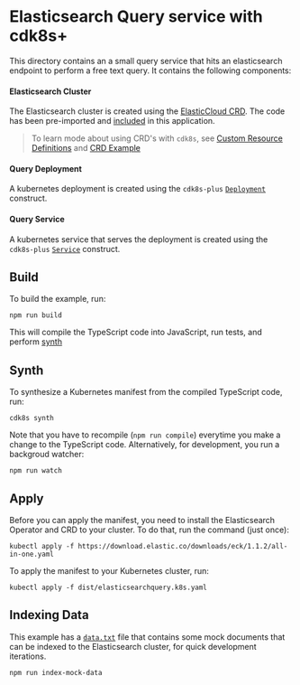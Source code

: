 # Elasticsearch Query service with cdk8s+

This directory contains an a small query service that hits an elasticsearch endpoint to perform a free text query. It contains the following components:

#### Elasticsearch Cluster

The Elasticsearch cluster is created using the [ElasticCloud CRD](https://download.elastic.co/downloads/eck/1.1.2/all-in-one.yaml). The code has been pre-imported and [included](./imports/elasticsearch.k8s.elastic.co/elasticsearch.ts) in this application.

> To learn mode about using CRD's with `cdk8s`, see [Custom Resource Definitions](https://github.com/cdk8s-team/cdk8s/tree/master/packages/cdk8s-cli#custom-resource-definitions-crds) and [CRD Example](https://github.com/cdk8s-team/cdk8s/tree/master/examples/typescript/crd)

#### Query Deployment

A kubernetes deployment is created using the `cdk8s-plus` [`Deployment`](https://github.com/cdk8s-team/cdk8s/tree/master/packages/cdk8s-plus#deployment) construct.

#### Query Service

A kubernetes service that serves the deployment is created using the `cdk8s-plus` [`Service`](https://github.com/cdk8s-team/cdk8s/tree/master/packages/cdk8s-plus#service) construct.

## Build

To build the example, run:

`npm run build`

This will compile the TypeScript code into JavaScript, run tests, and perform [synth](#Synth)

## Synth

To synthesize a Kubernetes manifest from the compiled TypeScript code, run:

`cdk8s synth`

Note that you have to recompile (`npm run compile`) everytime you make a change to the TypeScript code. Alternatively, for development, you run a backgroud watcher:

`npm run watch`

## Apply

Before you can apply the manifest, you need to install the Elasticsearch Operator and CRD to your cluster. To do that, run the command (just once):

`kubectl apply -f https://download.elastic.co/downloads/eck/1.1.2/all-in-one.yaml`

To apply the manifest to your Kubernetes cluster, run:

`kubectl apply -f dist/elasticsearchquery.k8s.yaml`

## Indexing Data

This example has a [`data.txt`](./data.txt) file that contains some mock documents that can be indexed to the Elasticsearch cluster, for quick development iterations.

`npm run index-mock-data`
